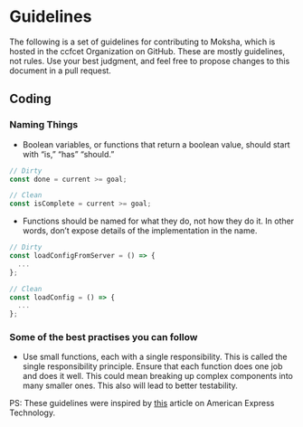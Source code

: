 # Guidelines
The following is a set of guidelines for contributing to Moksha, which is hosted in the ccfcet Organization on GitHub. These are mostly guidelines, not rules. Use your best judgment, and feel free to propose changes to this document in a pull request.
## Coding
### Naming Things
- Boolean variables, or functions that return a boolean value, should start with “is,” “has” “should.”

```javascript
// Dirty
const done = current >= goal;

// Clean
const isComplete = current >= goal;
```

- Functions should be named for what they do, not how they do it. In other words, don’t expose details of the implementation in the name. 

```javascript
// Dirty
const loadConfigFromServer = () => {
  ...
};

// Clean
const loadConfig = () => {
  ...
};
```
### Some of the best practises you can follow
- Use small functions, each with a single responsibility. This is called the single responsibility principle. Ensure that each function does one job and does it well. This could mean breaking up complex components into many smaller ones. This also will lead to better testability.

PS: These guidelines were inspired by [this](https://americanexpress.io/clean-code-dirty-code/) article on American Express Technology.